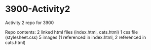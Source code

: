 # 3900-Activity2
Activity 2 repo for 3900

Repo contents: 
2 linked html files (index.html, cats.html)
1 css file (stylesheet.css)
5 images (1 referenced in index.html, 2 referenced in cats.html)